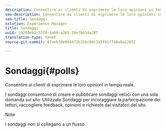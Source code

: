 ```yaml
---
description: Consentire ai clienti di esprimere le loro opinioni in tempo reale.
seo-description: Consentire ai clienti di esprimere le loro opinioni in tempo reale.
seo-title: Sondaggi
solution: Experience Manager
title: Sondaggi
uuid: 19264eb2-53f8-4a66-a265-38efb634a207
translation-type: tm+mt
source-git-commit: 67aeb3de964473b326c88c3a3f81ff48a6a12652

---
```



# Sondaggi{#polls}

Consentire ai clienti di esprimere le loro opinioni in tempo reale.

I sondaggi consentono di creare e pubblicare sondaggi veloci con una sola domanda sul sito. Utilizzate Sondaggi per incoraggiare la partecipazione dei lettori, raccogliere feedback, opinioni e richieste dai visitatori del sito.

>[!NOTE]
>
>I sondaggi non si collegano a un flusso.

